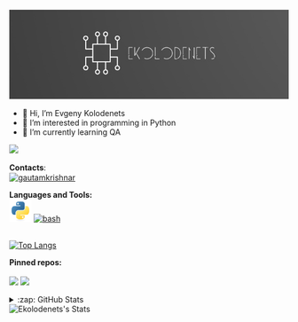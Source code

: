 
![logo](https://github.com/ekolodenets/ekolodenets/blob/main/logo_.jpg)

- 👋 Hi, I’m Evgeny Kolodenets
- 👀 I’m interested in programming in Python
- 🌱 I’m currently learning QA
 
<a href="https://www.codewars.com/users/Ekolodenets" alt="Ekolodenets"><img src="https://www.codewars.com/users/Ekolodenets/badges/small" /></a>
 
**Contacts**:
<br><a href="https://www.linkedin.com/in/evgeny-kolodenets" target="blank"><img align="center" src="https://raw.githubusercontent.com/rahuldkjain/github-profile-readme-generator/master/src/images/icons/Social/linked-in-alt.svg" alt="gautamkrishnar" height="30" width="40" /></a>

**Languages and Tools:**
<br><a href="https://www.python.org" target="_blank"><img src="https://raw.githubusercontent.com/devicons/devicon/master/icons/python/python-original.svg" alt="python" width="40" height="40"/></a>
<a href="https://git-scm.com/" target="_blank"> <img src="https://raw.githubusercontent.com/jmnote/z-icons/master/svg/git.svg" alt="bash" width="40" height="40"/></a>

<br>[![Top Langs](https://github-readme-stats.vercel.app/api/top-langs/?username=ekolodenets&theme=dark&show_icons=true)](https://github.com/ekolodenets)


**Pinned repos:**

<a href="https://github.com/ekolodenets/qa">
  <img align="center" src="https://github-readme-stats.vercel.app/api/pin/?username=ekolodenets&repo=qa&theme=dark&show_icons=true" /></a>
<a href="https://github.com/ekolodenets/brutto2netto">
  <img align="center" src="https://github-readme-stats.vercel.app/api/pin/?username=ekolodenets&repo=brutto2netto&theme=dark&show_icons=true" /></a>
<br><br>
<details>
 <summary>:zap: GitHub Stats</summary><br>
  <img align="center" alt="Ekolodenets's Stats" src="https://github-readme-stats.vercel.app/api?username=ekolodenets&hide=contribs,prs,stars,issues&theme=dark&show_icons=true" height="160" />
  <img align="center" alt="Ekolodenets's Stats" src="https://github-readme-streak-stats.herokuapp.com/?user=ekolodenets&theme=dark&show_icons=true" height="160"/>
  
</details>
<img  alt="Ekolodenets's Stats" src="https://visitor-badge.glitch.me/badge?page_id=ekolodenets&theme=dark&show_icons=true"/>
<!-- <a href="https://www.selenium.dev" target="_blank"> <img src="https://raw.githubusercontent.com/detain/svg-logos/780f25886640cef088af994181646db2f6b1a3f8/svg/selenium-logo.svg" alt="selenium" width="40" height="40"/> </a> -->
<!-- <a href="https://postman.com" target="_blank"> <img src="https://www.vectorlogo.zone/logos/getpostman/getpostman-icon.svg" alt="postman" width="40" height="40"/> </a>  -->
<!-- <a href="https://www.postgresql.org" target="_blank"> <img src="https://raw.githubusercontent.com/devicons/devicon/master/icons/postgresql/postgresql-original-wordmark.svg" alt="postgresql" width="40" height="40"/> </a> -->
<!-- https://github.com/anuraghazra/github-readme-stats/blob/master/readme.md -->
<!-- [![Top Langs](https://github-readme-stats.vercel.app/api/top-langs/?username=ekolodenets&layout=compact)](https://github.com/ekolodenets) -->
<!-- more icons here -> https://github.com/gautamkrishnar/gautamkrishnar/edit/master/README.md -->
<!-- https://github.com/devicons/devicon -->
<!-- ![GitHub Activity Graph](https://activity-graph.herokuapp.com/graph?username=ekolodenets)   -->
<!-- ![Profile views](https://gpvc.arturio.dev/ekolodenets)   -->
<!-- ![Visitors](https://visitor-badge.glitch.me/badge?page_id=ekolodenets.ekolodenets) -->
